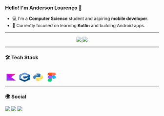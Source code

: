 
### Hello! I'm Anderson Lourenço 👋

- 💻 I'm a **Computer Science** student and aspiring **mobile developer**.
- 📱 Currently focused on learning **Kotlin** and building Android apps.

---
<div align="center">
  <a href="https://github.com/andersonlourenc">
    <img height="180em" src="https://github-readme-stats.vercel.app/api?username=andersonlourenc&show_icons=true&theme=dracula&include_all_commits=true&count_private=true&cache_seconds=3600""/>
    <img height="180em" src="https://github-readme-stats.vercel.app/api/top-langs/?username=andersonlourenc&layout=compact&langs_count=7&theme=dracula&cache_seconds=3600"/>
  </a>
</div>

---

### 🛠️ Tech Stack

<div style="display: inline_block"><br>
  <img align="center" alt="Andim-Kotlin" height="30" width="40" src="https://raw.githubusercontent.com/devicons/devicon/master/icons/kotlin/kotlin-original.svg">
 <img align="center" alt="Andim-Cplusplus" height="30" width="40" src="https://raw.githubusercontent.com/devicons/devicon/master/icons/Cplusplus/Cplusplus-original.svg">
  <img align="center" alt="Andim-Python" height="30" width="40" src="https://raw.githubusercontent.com/devicons/devicon/master/icons/python/python-original.svg">
  <img align="center" alt="Andim-Figma" height="30" width="40" src="https://raw.githubusercontent.com/devicons/devicon/master/icons/figma/figma-original.svg">
</div>

---

### 🌍 Social

<div>
  <a href="https://instagram.com/andersonlourenc" target="_blank"><img src="https://img.shields.io/badge/-Instagram-%23E4405F?style=for-the-badge&logo=instagram&logoColor=white"></a>
  <a href = "mailto:andersonldev@gmail.com"><img src="https://img.shields.io/badge/-Gmail-%23333?style=for-the-badge&logo=gmail&logoColor=white"></a>
  <a href="https://www.linkedin.com/in/andersonlourenc" target="_blank"><img src="https://img.shields.io/badge/-LinkedIn-%230077B5?style=for-the-badge&logo=linkedin&logoColor=white"></a> 
</div>
